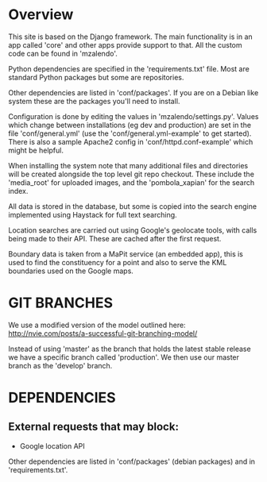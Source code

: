 # Overview

This site is based on the Django framework. The main functionality is in an app
called 'core' and other apps provide support to that. All the custom code can be
found in 'mzalendo'.

Python dependencies are specified in the 'requirements.txt' file. Most are
standard Python packages but some are repositories.

Other dependencies are listed in 'conf/packages'. If you are on a Debian like
system these are the packages you'll need to install.

Configuration is done by editing the values in 'mzalendo/settings.py'.
Values which change between installations (eg dev and production) are set in the
file 'conf/general.yml' (use the 'conf/general.yml-example' to get started).
There is also a sample Apache2 config in 'conf/httpd.conf-example' which might
be helpful.

When installing the system note that many additional files and directories will
be created alongside the top level git repo checkout. These include the
'media_root' for uploaded images, and the 'pombola_xapian' for the search
index.

All data is stored in the database, but some is copied into the search engine
implemented using Haystack for full text searching.

Location searches are carried out using Google's geolocate tools, with calls
being made to their API. These are cached after the first request.

Boundary data is taken from a MaPit service (an embedded app), this is used
to find the constituency for a point and also to serve the KML boundaries used
on the Google maps.

# GIT BRANCHES

We use a modified version of the model outlined here: http://nvie.com/posts/a-successful-git-branching-model/

Instead of using 'master' as the branch that holds the latest stable release we
have a specific branch called 'production'. We then use our master branch as the
'develop' branch.

# DEPENDENCIES

## External requests that may block:

  * Google location API

Other dependencies are listed in 'conf/packages' (debian packages) and in
'requirements.txt'.
